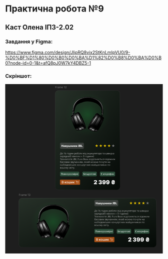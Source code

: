 # Практична робота №9
## Каст Олена ІПЗ-2.02

### Завдання у Figma: 
https://www.figma.com/design/JlipRQ8vix2StKnLmIpVU0/9-%D0%BF%D1%80%D0%B0%D0%BA%D1%82%D0%B8%D0%BA%D0%B0?node-id=0-1&t=afQ8pJ0W7kY4DBZ5-1
### Скріншот: 
![product_card](images/card.png)
